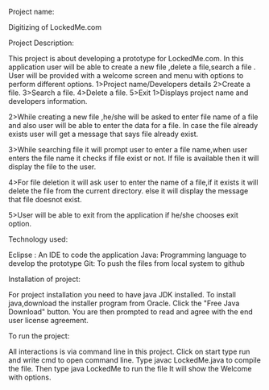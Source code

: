 Project name:

Digitizing of LockedMe.com 

Project Description:

This project is about developing a prototype for LockedMe.com.
In this application user will be able to create a new file ,delete a file,search a file .
User will be provided with a welcome screen and menu with options to perform different options.
1>Project name/Developers details
2>Create a file.
3>Search a file.
4>Delete a file.
5>Exit
1>Displays project name and developers information.

2>While creating a new file ,he/she will be asked to enter file name of a file and also user will be able to enter the data for a file.
In case the file already exists user will get a message that says file already exist.

3>While searching  file it will prompt user to enter a file name,when user enters the file name it checks if file exist or not.
If file is available then it will display the file to the user.

4>For file deletion it will ask user to enter the name of a file,if it exists it will delete the file from the current directory.
else it will display the message that file doesnot exist.

5>User will be able to exit from the application if he/she chooses exit option.

Technology used:

Eclipse : An IDE to code the application
Java: Programming language to develop the prototype
Git: To push the files from local system to github

Installation of project:

For project installation you need to have java JDK installed.
To install java,download the installer program from Oracle.
Click the "Free Java Download" button. You are then prompted to read and agree with the end user license agreement.


To run the project:

All interactions is via command line in this project.
Click on start type run and write cmd to open command line.
Type javac LockedMe.java to compile the file.
Then type java LockedMe to run the file
It will show the Welcome with options.







